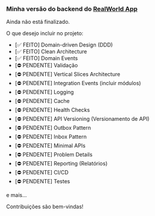 
### Minha versão do backend do [RealWorld App](https://github.com/gothinkster/realworld)

Ainda não está finalizado.  

O que desejo incluir no projeto:  
- [✅ FEITO] Domain-driven Design (DDD)  
- [✅ FEITO] Clean Architecture  
- [✅ FEITO] Domain Events  
- [⛔ PENDENTE] Validação  
- [⛔ PENDENTE] Vertical Slices Architecture  
- [⛔ PENDENTE] Integration Events  (incluir módulos)
- [⛔ PENDENTE] Logging  
- [⛔ PENDENTE] Cache  
- [⛔ PENDENTE] Health Checks  
- [⛔ PENDENTE] API Versioning (Versionamento de API)  
- [⛔ PENDENTE] Outbox Pattern  
- [⛔ PENDENTE] Inbox Pattern  
- [⛔ PENDENTE] Minimal APIs  
- [⛔ PENDENTE] Problem Details  
- [⛔ PENDENTE] Reporting (Relatórios)  
- [⛔ PENDENTE] CI/CD
- [⛔ PENDENTE] Testes

e mais...  

Contribuições são bem-vindas!  

